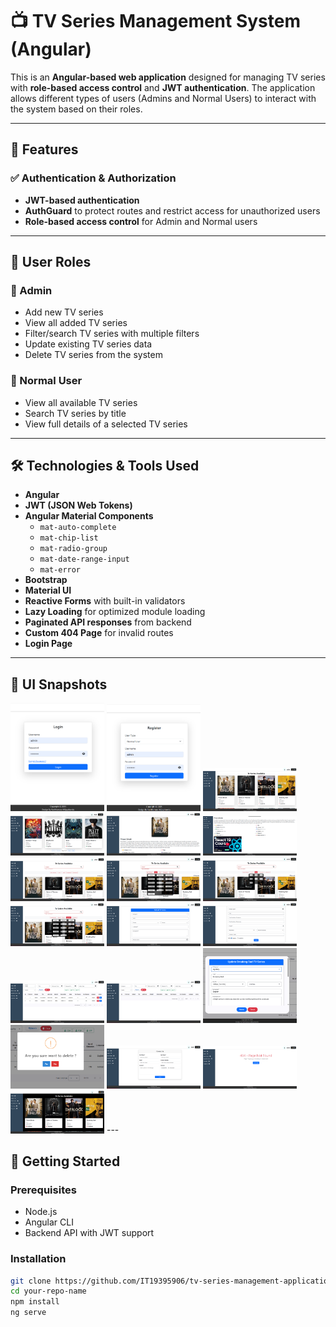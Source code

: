 # 📺 TV Series Management System (Angular)

This is an **Angular-based web application** designed for managing TV series with **role-based access control** and **JWT authentication**. The application allows different types of users (Admins and Normal Users) to interact with the system based on their roles.

---

## 🔐 Features

### ✅ Authentication & Authorization

- **JWT-based authentication**
- **AuthGuard** to protect routes and restrict access for unauthorized users
- **Role-based access control** for Admin and Normal users

---

## 👤 User Roles

### 🔸 Admin

- Add new TV series
- View all added TV series
- Filter/search TV series with multiple filters
- Update existing TV series data
- Delete TV series from the system

### 🔹 Normal User

- View all available TV series
- Search TV series by title
- View full details of a selected TV series

---

## 🛠️ Technologies & Tools Used

- **Angular**
- **JWT (JSON Web Tokens)**
- **Angular Material Components**
  - `mat-auto-complete`
  - `mat-chip-list`
  - `mat-radio-group`
  - `mat-date-range-input`
  - `mat-error`
- **Bootstrap**
- **Material UI**
- **Reactive Forms** with built-in validators
- **Lazy Loading** for optimized module loading
- **Paginated API responses** from backend
- **Custom 404 Page** for invalid routes
- **Login Page**

---

## 📸 UI Snapshots
<img src="public/login1.png" width="150">
<img src="public/register1.png" width="150">
<img src="public/home1.png" width="150">
<img src="public/home3.png" width="150">
<img src="public/full1.png" width="150">
<img src="public/full2.png" width="150">
<img src="public/search2.png" width="150">
<img src="public/genre1.png" width="150">
<img src="public/year1.png" width="150">
<img src="public/language1.png" width="150">
<img src="public/add2.png" width="150">
<img src="public/add3.png" width="150">
<img src="public/view1.png" width="150">
<img src="public/view2.png" width="150">
<img src="public/update1.png" width="150">
<img src="public/delete1.png" width="150">
<img src="public/contact1.png" width="150">
<img src="public/4042.png" width="150">
<img src="public/theme.png" width="150">
---

## 🚀 Getting Started

### Prerequisites

- Node.js
- Angular CLI
- Backend API with JWT support

### Installation

```bash
git clone https://github.com/IT19395906/tv-series-management-application-frontend.git
cd your-repo-name
npm install
ng serve

